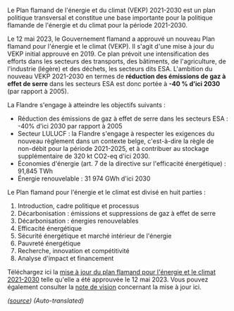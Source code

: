 Le Plan flamand de l'énergie et du climat (VEKP) 2021-2030 est un plan politique transversal et constitue une base importante pour la politique flamande de l'énergie et du climat pour la période 2021-2030.

Le 12 mai 2023, le Gouvernement flamand a approuvé un nouveau Plan flamand pour l'énergie et le climat (VEKP). Il s'agit d'une mise à jour du VEKP initial approuvé en 2019. Ce plan prévoit une intensification des efforts dans les secteurs des transports, des bâtiments, de l'agriculture, de l'industrie (légère) et des déchets, les secteurs dits ESA. L'ambition du nouveau VEKP 2021-2030 en termes de **réduction des émissions de gaz à effet de serre** dans les secteurs ESA est donc portée à **-40 % d'ici 2030** (par rapport à 2005).

La Flandre s'engage à atteindre les objectifs suivants :

- Réduction des émissions de gaz à effet de serre dans les secteurs ESA : -40% d'ici 2030 par rapport à 2005
- Secteur LULUCF : la Flandre s'engage à respecter les exigences du nouveau règlement dans un contexte belge, c'est-à-dire la règle de non-débit pour la période 2021-2025, et à contribuer au stockage supplémentaire de 320 kt CO2-eq d'ici 2030.
- Économies d'énergie (art. 7 de la directive sur l'efficacité énergétique) : 91,845 TWh
- Énergie renouvelable : 31 974 GWh d'ici 2030

Le Plan flamand pour l'énergie et le climat est divisé en huit parties :

1. Introduction, cadre politique et processus
2. Décarbonisation : émissions et suppressions de gaz à effet de serre
3. Décarbonisation : énergies renouvelables
4. Efficacité énergétique
5. Sécurité énergétique et marché intérieur de l'énergie
6. Pauvreté énergétique
7. Recherche, innovation et compétitivité
8. Analyse d'impact et financement

Téléchargez ici la [mise à jour du plan flamand pour l'énergie et le climat 2021-2030](https://assets.vlaanderen.be/image/upload/v1683894247/Vlaams_Energie-_en_Klimaatplan_actualisatie_12_mei_2023_tpletf.pdf) telle qu'elle a été approuvée le 12 mai 2023. Vous pouvez également consulter la [note de vision](https://assets.vlaanderen.be/image/upload/v1683894969/Visienota_Actualisering_VEKP_12_mei_2023-_nota_opfiuh.pdf) concernant la mise à jour ici.

*([source](https://www.vlaanderen.be/veka/energie-en-klimaatbeleid/vlaams-energie-en-klimaatplan-vekp-2021-2030))*
*(Auto-translated)*
